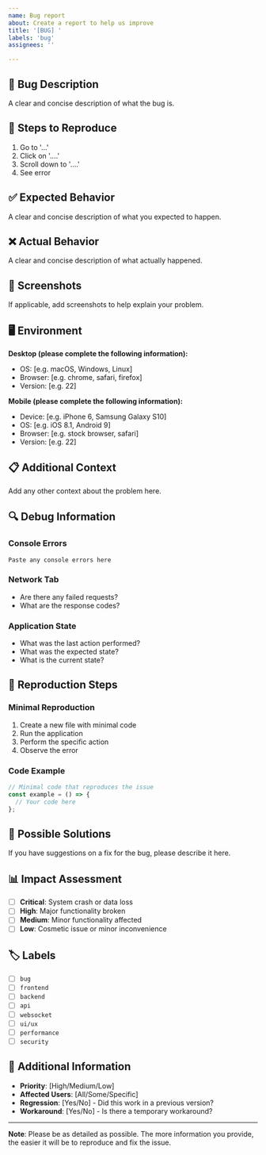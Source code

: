 ```yaml
---
name: Bug report
about: Create a report to help us improve
title: '[BUG] '
labels: 'bug'
assignees: ''

---
```


## 🐛 Bug Description

A clear and concise description of what the bug is.

## 🔄 Steps to Reproduce

1. Go to '...'
2. Click on '....'
3. Scroll down to '....'
4. See error

## ✅ Expected Behavior

A clear and concise description of what you expected to happen.

## ❌ Actual Behavior

A clear and concise description of what actually happened.

## 📸 Screenshots

If applicable, add screenshots to help explain your problem.

## 🖥️ Environment

**Desktop (please complete the following information):**
 - OS: [e.g. macOS, Windows, Linux]
 - Browser: [e.g. chrome, safari, firefox]
 - Version: [e.g. 22]

**Mobile (please complete the following information):**
 - Device: [e.g. iPhone 6, Samsung Galaxy S10]
 - OS: [e.g. iOS 8.1, Android 9]
 - Browser: [e.g. stock browser, safari]
 - Version: [e.g. 22]

## 📋 Additional Context

Add any other context about the problem here.

## 🔍 Debug Information

### Console Errors
```
Paste any console errors here
```

### Network Tab
- Are there any failed requests?
- What are the response codes?

### Application State
- What was the last action performed?
- What was the expected state?
- What is the current state?

## 🧪 Reproduction Steps

### Minimal Reproduction
1. Create a new file with minimal code
2. Run the application
3. Perform the specific action
4. Observe the error

### Code Example
```typescript
// Minimal code that reproduces the issue
const example = () => {
  // Your code here
};
```

## 🔧 Possible Solutions

If you have suggestions on a fix for the bug, please describe it here.

## 📊 Impact Assessment

- [ ] **Critical**: System crash or data loss
- [ ] **High**: Major functionality broken
- [ ] **Medium**: Minor functionality affected
- [ ] **Low**: Cosmetic issue or minor inconvenience

## 🏷️ Labels

- [ ] `bug`
- [ ] `frontend`
- [ ] `backend`
- [ ] `api`
- [ ] `websocket`
- [ ] `ui/ux`
- [ ] `performance`
- [ ] `security`

## 📝 Additional Information

- **Priority**: [High/Medium/Low]
- **Affected Users**: [All/Some/Specific]
- **Regression**: [Yes/No] - Did this work in a previous version?
- **Workaround**: [Yes/No] - Is there a temporary workaround?

---

**Note**: Please be as detailed as possible. The more information you provide, the easier it will be to reproduce and fix the issue.